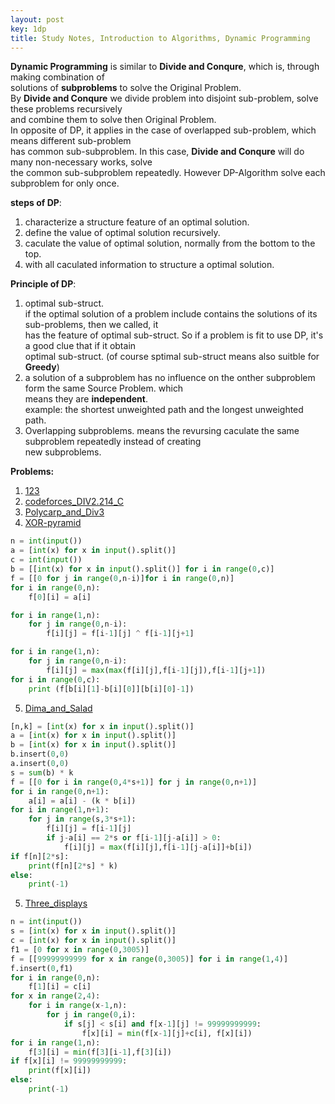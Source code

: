 ```yaml
---
layout: post
key: 1dp
title: Study Notes, Introduction to Algorithms, Dynamic Programming
---  
```


**Dynamic Programming** is similar to **Divide and Conqure**, which is, through making combination of  
solutions of **subproblems** to solve the Original Problem.  
By **Divide and Conqure** we divide problem into disjoint sub-problem, solve these problems recursively  
and combine them to solve then Original Problem.  
In opposite of DP, it applies in the case of overlapped sub-problem, which means different sub-problem  
has common sub-subproblem. In this case, **Divide and Conqure** will do many non-necessary works, solve  
the common sub-subproblem repeatedly. However DP-Algorithm solve each subproblem for only once.  

**steps of DP**:  

1. characterize a structure feature of an optimal solution.  
2. define the value of optimal solution recursively.  
3. caculate the value of optimal solution, normally from the bottom to the top.  
4. with all caculated information to structure a optimal solution.  

**Principle of DP**:  

1. optimal sub-struct.  
if the optimal solution of a problem include contains the solutions of its sub-problems, then we called, it  
has the feature of optimal sub-struct. So if a problem is fit to use DP, it's a good clue that if it obtain  
optimal sub-struct. (of course sptimal sub-struct means also suitble for **Greedy**)  
2. a solution of a subproblem has no influence on the onther subproblem form the same Source Problem. which  
means they are **independent**.  
example: the shortest unweighted path and the longest unweighted path.  
3. Overlapping subproblems. means the revursing caculate the same subproblem repeatedly instead of creating  
new subproblems.  


**Problems:**  

1. [123](https://xytong.github.io/Capacity/2018/05/17/D_XORpyramid.html)  
2. [codeforces_DIV2.214_C](https://xytong.github.io/Capacity/2018/05/26/DP_Problem_Practice.html)  
3. [Polycarp_and_Div3](https://xytong.github.io/Capacity/2018/07/13/Summery_CF_Contest_DIV3_R496.html)  
4. [XOR-pyramid](http://codeforces.com/contest/984/problem/D)  
```py  
n = int(input())
a = [int(x) for x in input().split()]
c = int(input())
b = [[int(x) for x in input().split()] for i in range(0,c)]
f = [[0 for j in range(0,n-i)]for i in range(0,n)]
for i in range(0,n):
    f[0][i] = a[i]

for i in range(1,n):
    for j in range(0,n-i):
        f[i][j] = f[i-1][j] ^ f[i-1][j+1]

for i in range(1,n):
    for j in range(0,n-i):
        f[i][j] = max(max(f[i][j],f[i-1][j]),f[i-1][j+1])
for i in range(0,c):
    print (f[b[i][1]-b[i][0]][b[i][0]-1])
```  

5. [Dima_and_Salad](http://codeforces.com/contest/366/problem/C)  

```py  
[n,k] = [int(x) for x in input().split()]
a = [int(x) for x in input().split()]
b = [int(x) for x in input().split()]
b.insert(0,0)
a.insert(0,0)
s = sum(b) * k
f = [[0 for i in range(0,4*s+1)] for j in range(0,n+1)]
for i in range(0,n+1):
    a[i] = a[i] - (k * b[i])
for i in range(1,n+1):
    for j in range(s,3*s+1):
        f[i][j] = f[i-1][j]
        if j-a[i] == 2*s or f[i-1][j-a[i]] > 0:
            f[i][j] = max(f[i][j],f[i-1][j-a[i]]+b[i])
if f[n][2*s]:
    print(f[n][2*s] * k)
else:
    print(-1)
```  
5. [Three_displays](http://codeforces.com/contest/987/problem/C)  
```py  
n = int(input())
s = [int(x) for x in input().split()]
c = [int(x) for x in input().split()]
f1 = [0 for x in range(0,3005)]
f = [[99999999999 for x in range(0,3005)] for i in range(1,4)]
f.insert(0,f1)
for i in range(0,n):
    f[1][i] = c[i]
for x in range(2,4):
    for i in range(x-1,n):
        for j in range(0,i):
            if s[j] < s[i] and f[x-1][j] != 99999999999:
                f[x][i] = min(f[x-1][j]+c[i], f[x][i])
for i in range(1,n):
    f[3][i] = min(f[3][i-1],f[3][i])
if f[x][i] != 99999999999:
    print(f[x][i])
else:
    print(-1)
```  


